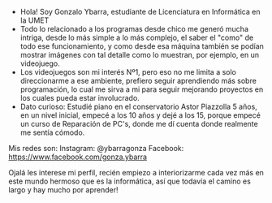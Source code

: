 - Hola! Soy Gonzalo Ybarra, estudiante de Licenciatura en Informática en la UMET
- Todo lo relacionado a los programas desde chico me generó mucha intriga, desde lo más simple a lo más complejo, el saber
el "como" de todo ese funcionamiento, y como desde esa máquina también se podían mostrar imágenes con tal detalle como lo
muestran, por ejemplo, en un videojuego.
- Los videojuegos son mi interés Nº1, pero eso no me limita a solo direccionarme a ese ambiente, prefiero seguir aprendiendo
más sobre programación, lo cual me sirva a mi para seguir mejorando proyectos en los cuales pueda estar involucrado.
- Dato curioso: Estudié piano en el conservatorio Astor Piazzolla 5 años, en un nivel inicial, empecé a los 10 años y dejé a los 15,
porque empecé un curso de Reparación de PC's, donde me dí cuenta donde realmente me sentía cómodo.

Mis redes son:
Instagram: @ybarragonza
Facebook: https://www.facebook.com/gonza.ybarra

Ojalá les interese mi perfil, recién empiezo a interiorizarme cada vez más en este mundo hermoso que es la informática, así que todavía
el camino es largo y hay mucho por aprender!
